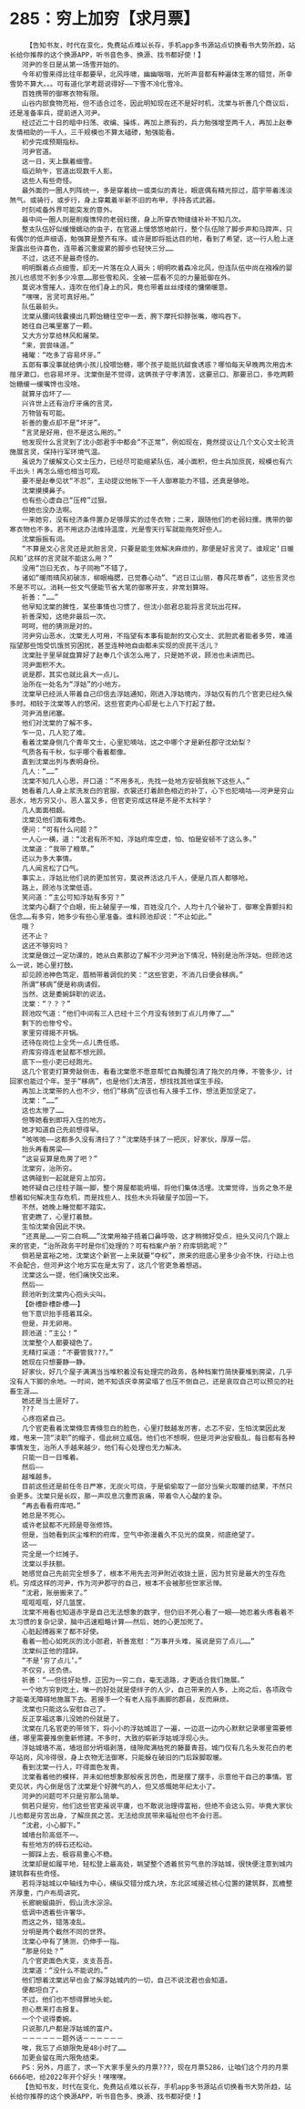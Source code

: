 # 285：穷上加穷【求月票】
        【告知书友，时代在变化，免费站点难以长存，手机app多书源站点切换看书大势所趋，站长给你推荐的这个换源APP，听书音色多、换源、找书都好使！】
       河尹的冬日是从第一场雪开始的。
       今年初雪来得比往年都要早，北风呼啸，幽幽咽咽，光听声音都有种遍体生寒的错觉，所幸雪势不算大。。。可有道化学考题说得好——下雪不冷化雪冷。
       百姓携带的御寒衣物有限。
       山谷内部食物充裕，但不适合过冬，因此明知现在还不是好时机，沈棠与祈善几个商议后，还是准备率兵，提前进入河尹。
       经过近二十日的暗中扫荡、收编、操练，再加上原有的，兵力勉强增至两千人，再加上赵奉友情相助的一千人，三千规模也不算太磕碜，勉强能看。
       初步完成预期指标。
       河尹官道。
       这一日，天上飘着细雪。
       临近晌午，官道出现数千人影。
       这些人有些奇怪。
       最外面的一圈人列阵统一，多是穿着统一或类似的青壮，眼底偶有精光掠过，眉宇带着浅淡煞气。或骑行，或步行，身上穿戴着半新不旧的布甲，手持各式武器。
       时刻戒备外界可能突发的意外。
       最中间一圈人则是削瘦憔悴的老弱妇孺，身上所穿衣物缝缝补补不知几次。
       整支队伍好似缓慢蠕动的虫子，在官道上慢悠悠地前行，整个队伍除了脚步声和马蹄声，只有偶尔的低声细语，勉强算是整齐有序。或许是即将抵达目的地，看到了希望，这一行人脸上逐渐露出些许喜色，连带着沉重疲累的脚步也轻快三分……
       不过，这还不是最奇怪的。
       明明飘着点点细雪，却无一片落在众人肩头；明明吹着森冷北风，但连队伍中尚在襁褓的婴孩儿也感觉不到多少冷意……那些雪和风，全被一层看不见的力量抵御在外。
       莫说冰雪摧人，连吹在他们身上的风，竟也带着丝丝缕缕的慵懒暖意。
       “嘿嘿，言灵可真好用。”
       队伍最前头。
       沈棠从腰间钱囊摸出几颗饴糖往空中一丢，胯下摩托仰脖张嘴，嗷呜吞下。
       她往自己嘴里塞了一颗。
       又大方分享给林风和屠荣。
       “来，尝尝味道。”
       褚曜：“吃多了容易坏牙。”
       五郎有事没事就给俩小孩儿投喂饴糖，哪个孩子能抵抗甜食诱惑？哪怕每天早晚两次用齿木揩牙漱口，也容易坏牙。沈棠倒是不觉得，这俩孩子守孝清苦，这要忌口、那要忌口，多吃两颗饴糖缓一缓嘴馋也没啥。
       就算牙齿坏了——
       兴许世上还有治疗牙痛的言灵。
       万物皆有可能。
       祈善的重点却不是“坏牙”。
       “言灵是好用，但不是这么用的。”
       他发现什么言灵到了沈小郎君手中都会“不正常”，例如现在，竟然提议让几个文心文士轮流施展言灵，保持行军环境气温。
       虽说为了缓解文心文士压力，已经尽可能缩紧队伍，减小面积，但士兵加庶民，规模也有六千出头！再怎么缩也相当可观。
       要不是赵奉见状“不忍”，主动提议他帐下一千人御寒能力不错，还真是够呛。
       沈棠摸摸鼻子。
       也有些心虚自己“压榨”过狠。
       但她也没办法啊。
       一来她穷，没有经济条件置办足够厚实的过冬衣物；二来，跟随他们的老弱妇孺，携带的御寒衣物也不多。若不用这办法维持温度，光是雪天行军就能拖死好些人。
       沈棠振振有词。
       “不算是文心言灵还是武胆言灵，只要是能生效解决麻烦的，那便是好言灵了。谁规定‘日暖风和’这样的言灵就不能这么用？”
       没用“岂曰无衣，与子同袍”不错了。
       诸如“暖雨晴风初破冻，柳眼梅腮，已觉春心动”、“迟日江山丽，春风花草香”，这些言灵也不是不可以。消耗一些文气便能节省大笔的御寒开支，非常划算呀。
       祈善：“……”
       他早知沈棠的脾性，某些事情也习惯了，但沈小郎君总能将言灵玩出花样。
       祈善深知，这绝非最后一次。
       呵呵，他的猜测是对的。
       河尹穷山恶水，沈棠无人可用，不指望有本事有能耐的文心文士、武胆武者能者多劳，难道指望那些饱受饥饿贫穷困扰，甚至连种地自由都未实现的庶民干活儿？
       沈棠肚子里早就盘算好了赵奉几个该怎么用了，只是她不说，顾池也未讲而已。
       河尹面积不大。
       说是郡，其实也就比县大一点儿。
       治所在一处名为“浮姑”的小地方。
       沈棠早已经派人带着自己印信去浮姑通知，刚进入浮姑境内，浮姑仅有的几个官吏已经久候多时。相较于沈棠等人的悠闲，这些官吏内心却是七上八下打起了鼓。
       河尹消息闭塞。
       他们对沈棠的了解不多。
       乍一见，几人犯了难。
       看着沈棠身侧几个青年文士，心里犯嘀咕，这之中哪个才是新任郡守沈幼梨？
       气质各有千秋，似乎哪个看着都像。
       直到沈棠出列与表明身份。
       几人：“……”
       沈棠不知几人心思，开口道：“不用多礼，先找一处地方安顿我帐下这些人。”
       她看着几人身上浆洗发白的官服，衣裳还打着颜色相近的补丁，心下也犯嘀咕——河尹是穷山恶水，地方穷又小，恶人富又多，但官吏穷成这样是不是不太科学？
       几人面面相觑。
       沈棠见他们面有难色。
       便问：“可有什么问题？”
       一人心一横，道：“沈君有所不知，浮姑府库空虚，怕、怕是安顿不了这么多。”
       沈棠道：“我带了粮草。”
       还以为多大事情。
       几人闻言松了口气。
       事实上，浮姑比他们说的更加贫穷，莫说养活这几千人，便是几百人都够呛。
       路上，顾池与沈棠低语。
       笑问道：“主公可知浮姑有多穷？”
       沈棠内心翻了个白眼，街上破屋子一堆，百姓没几个，人均十几个破补丁，御寒全靠颤抖和信念……有多穷，她多少有些心里准备。谁料顾池却说：“不止如此。”
       哦？
       还不止？
       这还不够穷吗？
       沈棠是做过一定功课的，她从白素那边了解不少河尹治下情况，特别是治所浮姑。但顾池这么一说，她心里打鼓。
       却见顾池神色笃定，眉梢带着调侃的笑：“这些官吏，不消几日便会移病。”
       所谓“移病”便是称病请假。
       当然，这是委婉辞职的说法。
       沈棠：“？？？”
       顾池叹气道：“他们中间有三人已经十三个月没有领到丁点儿月俸了……”
       剩下的也惨兮兮。
       家里穷得揭不开锅。
       还待在岗位上全凭一点儿责任感。
       府库穷得连老鼠都不想光顾。
       底下一些小吏已经跑光。
       这几个官吏打算旁敲侧击，看看沈棠愿不愿意帮忙自掏腰包清了拖欠的月俸，不管多少，讨回家也能过个年。至于“移病”，也是他们太清苦，想找找其他谋生手段。
       再加上沈棠带的人也不少，他们“移病”应该也有人接手工作，想法更加坚定了。
       沈棠：“……”
       这也太惨了……
       但等她看到即将入住的地方。
       她才知道自己先前想得早。
       “咳咳咳——这都多久没有清扫了？”沈棠随手抹了一把灰，好家伙，厚厚一层。
       抬头再看房梁——
       “这妥妥算是危房了吧？”
       沈棠穷，治所穷。
       这俩碰到一起就是穷上加穷。
       她怀疑自己往柱子踹一脚，整个房屋都能坍塌，将他们集体活埋。沈棠觉得，当务之急不是想着如何解决生存危机，而是找些人、找些木头将破屋子加固一下。
       不然，她晚上睡觉都不踏实。
       官吏瞧了，心里打着鼓。
       生怕沈棠会因此不快。
       “还真是……一穷二白啊……”沈棠用袖子捂着口鼻呼吸，这才稍微好受点，扭头又问几个跟上来的官吏，“治所政务平时是你们处理的？可有档案户册？府库钥匙呢？”
       倘若是富裕之地，沈棠这个新官一上来就要“夺权”，原来的班底心里多少会不快，行动上也不会配合，但河尹这个地方实在是太穷了，这几个官吏急着想逃。
       沈棠这么一提，他们痛快交出来。
       然后——
       顾池听到沈棠内心抱头尖叫。
       【卧槽卧槽卧槽——】
       他下意识抬手捂着耳朵。
       但是，并无卵用。
       顾池道：“主公！”
       沈棠整个人都要褪色了。
       无精打采道：“不要管我???。”
       她现在只想要静一静。
       好家伙，好几个屋子满满当当堆积着没有处理完的政务，各种档案竹简快要堆到房梁，几乎没有人下脚的余地。一时间，她不知该庆幸房梁塌了也压不倒自己，还是哀叹自己可以预见的社畜生涯……
       她还是当土匪好了。
       ???
       心疼抱紧自己。
       几个官吏看着沈棠倏忽青倏忽白的脸色，心里打鼓越发厉害，忐忑不安，生怕沈棠因此发难，甩来一顶“渎职”的帽子，借此树立威信。他们也不想啊，但是河尹治安极乱，每日都有各种事情发生，治所人手越来越少，他们有心处理也无力解决。
       只能一日一日堆着。
       然后——
       越堆越多。
       目前这些还是前任冬日严寒，无炭火可烧，于是偷偷取了一部分当柴火取暖的结果，不然只会更多。沈棠只是长叹，那一声叹息沉重而哀痛，带着令人心酸的复杂。
       “再去看看府库吧。”
       她总是不死心。
       或许老鼠都不光顾是夸张修饰。
       但是，当她看到灰尘堆积的府库，空气中弥漫着久不见光的腐臭，彻底绝望了。
       这——
       完全是一个烂摊子。
       沈棠以手扶额。
       她感觉自己先前完全想多了，根本不用先去河尹附近收拢土匪，因为贫穷是最大的生存危机。穷成这样的河尹，作为河尹郡守的自己，根本不会被那些世家忌惮。
       “沈君，账册搬来了。”
       哐哐哐哐，好几篮筐。
       沈棠不用看也知道赤字是自己无法想象的数字，但仍旧不死心看了一眼——她忍着头疼看着不太习惯的复杂记录，脑中迅速粗略计算——然后，她的心更加死了。
       心脏起搏器来了都不好使。
       看着一脸心如死灰的沈小郎君，祈善宽慰：“万事开头难，虽说是穷了点儿……”
       沈棠纠正他的措辞。
       “不是‘穷了点儿’。”
       不仅穷，还负债。
       祈善：“——但往好处想，正因为一穷二白，毫无退路，才更适合我们施展。”
       一个地方穷到吃土，唯一的好处就是使绊子的人少，自己带来的人多，上岗之后，各项政令才能毫无障碍地施展下去。若接手一个有老人指手画脚的郡县，反而麻烦。
       沈棠也只能这么安慰自己了。
       反正享福这事儿没她的份就是了。
       沈棠在几名官吏的带领下，将小小的浮姑城逛了一遍，一边逛一边内心默默记录哪里需要修缮，哪里需要推倒重新修建。不多时，大致的崭新浮姑城浮现心头。
       浮姑城墙不高，墙垣部分坍塌剥落，缝隙爬满枯死的藤蔓青苔。城门仅有几名头发花白的老卒站岗，风冷得很，身上衣物无法御寒，只能躲在破旧的门后跺脚取暖。
       看到沈棠一行人，吓得面色发青。
       沈棠看着他的模样，并未如他想象那般疾言厉色，而是摆了摆手，示意他干自己的事情。官吏见状，内心倒是信了沈棠是个好脾气的人，但又感慨她年纪太小了。
       河尹的问题可不只是穷那么简单。
       倘若只是穷，他们这些官吏虽说平庸，也不敢说治理得富裕，但绝不会这么穷。毕竟大家伙儿也都是穷苦出身，了解庶民之苦。无法给庶民带来福祉但也不会行恶。
       “沈君，小心脚下。”
       城墙台阶高低不一。
       有些地方的砖石还松动。
       一脚踩上去，极容易重心不稳。
       沈棠却是如履平地，轻松登上最高处，眺望整个透着贫穷气息的浮姑城，很快便注意到城内建筑群有些奇怪。
       若将浮姑城以中轴线为中心，横纵交错分成九块，东北区域接近核心位置的建筑群，瓦檐整齐厚重，门户布局讲究。
       长廊蜿蜒曲折，假山流水淙淙。
       低调中透着些许奢华。
       而这之外，错落凌乱。
       分明是两个截然不同的世界。
       沈棠心中有了猜测，仍伸手一指。
       “那是何处？”
       几个官吏面色大变，支支吾吾。
       沈棠道：“没什么不能说的。”
       他们想着沈棠迟早也会了解浮姑城内的一切，自己不说沈君也会知道。
       便都坦白了。
       不过，他们也不想得罪地头蛇。
       担心惹来打击报复。
       一个个说得委婉。
       只说那几户都是浮姑城的富户。
       －－－－－－题外话－－－－－－
       唉，我忘了点娘限免是48小时了……
       加更会留在周六限免结束。
       PS：另外，月底了，求一下大家手里头的月票???，现在月票5286，让咱们这个月的月票6666吧，给2022年开个好头！嘿嘿嘿。
       【告知书友，时代在变化，免费站点难以长存，手机app多书源站点切换看书大势所趋，站长给你推荐的这个换源APP，听书音色多、换源、找书都好使！】